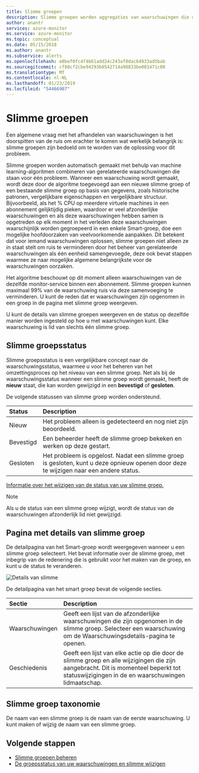 ```yaml
---
title: Slimme groepen
description: Slimme groepen worden aggregaties van waarschuwingen die u helpen verminderen waarschuwingsruis
author: anantr
services: azure-monitor
ms.service: azure-monitor
ms.topic: conceptual
ms.date: 05/15/2018
ms.author: anantr
ms.subservice: alerts
ms.openlocfilehash: e0bef0fc4f4b61add24c243af0dac64933ad5bab
ms.sourcegitcommit: cf88cf2cbe94293b0542714a98833be001471c08
ms.translationtype: MT
ms.contentlocale: nl-NL
ms.lasthandoff: 01/23/2019
ms.locfileid: "54466907"
---
```

# <a name="smart-groups"></a>Slimme groepen
Een algemene vraag met het afhandelen van waarschuwingen is het doorspitten van de ruis om erachter te komen wat werkelijk belangrijk is: slimme groepen zijn bedoeld om te worden van de oplossing voor dit probleem.  

Slimme groepen worden automatisch gemaakt met behulp van machine learning-algoritmen combineren van gerelateerde waarschuwingen die staan voor één probleem.  Wanneer een waarschuwing wordt gemaakt, wordt deze door de algoritme toegevoegd aan een nieuwe slimme groep of een bestaande slimme groep op basis van gegevens, zoals historische patronen, vergelijkbare eigenschappen en vergelijkbare structuur. Bijvoorbeeld, als het % CPU op meerdere virtuele machines in een abonnement gelijktijdig pieken, waardoor er veel afzonderlijke waarschuwingen en als deze waarschuwingen hebben samen is opgetreden op elk moment in het verleden deze waarschuwingen waarschijnlijk worden gegroepeerd in een enkele Smart-groep, doe een mogelijke hoofdoorzaken van veelvoorkomende aanpakken. Dit betekent dat voor iemand waarschuwingen oplossen, slimme groepen niet alleen ze in staat stelt om ruis te verminderen door het beheer van gerelateerde waarschuwingen als één eenheid samengevoegde, deze ook bevat stappen waarmee ze naar mogelijke algemene belangrijkste voor de waarschuwingen oorzaken.

Het algoritme beschouwt op dit moment alleen waarschuwingen van de dezelfde monitor-service binnen een abonnement. Slimme groepen kunnen maximaal 99% van de waarschuwing ruis via deze samenvoeging te verminderen. U kunt de reden dat er waarschuwingen zijn opgenomen in een groep in de pagina met slimme groep weergeven.

U kunt de details van slimme groepen weergeven en de status op dezelfde manier worden ingesteld op hoe u met waarschuwingen kunt. Elke waarschuwing is lid van slechts één slimme groep. 

## <a name="smart-group-state"></a>Slimme groepsstatus
Slimme groepsstatus is een vergelijkbare concept naar de waarschuwingsstatus, waarmee u voor het beheren van het omzettingsproces op het niveau van een slimme groep. Net als bij de waarschuwingsstatus wanneer een slimme groep wordt gemaakt, heeft de **nieuw** staat, die kan worden gewijzigd in een **bevestigd** of **gesloten**.

De volgende statussen van slimme groep worden ondersteund.

| Status | Description |
|:---|:---|
| Nieuw | Het probleem alleen is gedetecteerd en nog niet zijn beoordeeld. |
| Bevestigd | Een beheerder heeft de slimme groep bekeken en werken op deze gestart. |
| Gesloten | Het probleem is opgelost. Nadat een slimme groep is gesloten, kunt u deze opnieuw openen door deze te wijzigen naar een andere status. |

[Informatie over het wijzigen van de status van uw slimme groep.](https://aka.ms/managing-alert-smart-group-states)

> [!NOTE]
>  Als u de status van een slimme groep wijzigt, wordt de status van de waarschuwingen afzonderlijk lid niet gewijzigd.

## <a name="smart-group-details-page"></a>Pagina met details van slimme groep

De detailpagina van het Smart-groep wordt weergegeven wanneer u een slimme groep selecteert. Het bevat informatie over de slimme groep, met inbegrip van de redenering die is gebruikt voor het maken van de groep, en kunt u de status te veranderen.
 
![Details van slimme](media/alerts-smartgroups-overview/smart-group-detail.png)


De detailpagina van het smart groep bevat de volgende secties.

| Sectie | Description |
|:---|:---|
| Waarschuwingen | Geeft een lijst van de afzonderlijke waarschuwingen die zijn opgenomen in de slimme groep. Selecteer een waarschuwing om de Waarschuwingsdetails-pagina te openen. |
| Geschiedenis | Geeft een lijst van elke actie op die door de slimme groep en alle wijzigingen die zijn aangebracht. Dit is momenteel beperkt tot statuswijzigingen in de en waarschuwingen lidmaatschap. |

## <a name="smart-group-taxonomy"></a>Slimme groep taxonomie

De naam van een slimme groep is de naam van de eerste waarschuwing. U kunt maken of wijzig de naam van een slimme groep.

## <a name="next-steps"></a>Volgende stappen

- [Slimme groepen beheren](https://aka.ms/managing-smart-groups)
- [De groepsstatus van uw waarschuwingen en slimme wijzigen](https://aka.ms/managing-alert-smart-group-states)


